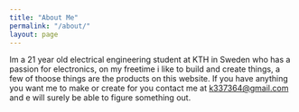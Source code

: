 ```yaml
---
title: "About Me"
permalink: "/about/"
layout: page
---
```


Im a 21 year old electrical engineering student at KTH in Sweden who has a passion for electronics, on my freetime i like to build and create things, a few of thoose things are the products on this website. If you have anything you want me to make or create for you contact me at k337364@gmail.com and e will surely be able to figure something out.  


